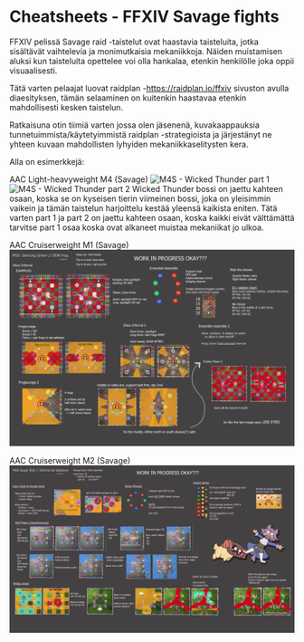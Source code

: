 # Cheatsheets - FFXIV Savage fights

FFXIV pelissä Savage raid -taistelut ovat haastavia taisteluita, jotka sisältävät vaihtelevia ja monimutkaisia mekaniikkoja. Näiden muistamisen aluksi kun taisteluita opettelee voi olla hankalaa, etenkin henkilölle joka oppii visuaalisesti.

Tätä varten pelaajat luovat raidplan -https://raidplan.io/ffxiv sivuston avulla diaesityksen, tämän selaaminen on kuitenkin haastavaa etenkin mahdollisesti kesken taistelun.

Ratkaisuna otin tiimiä varten jossa olen jäsenenä, kuvakaappauksia tunnetuimmista/käytetyimmistä raidplan -strategioista ja järjestänyt ne yhteen kuvaan mahdollisten lyhyiden mekaniikkaselitysten kera.

Alla on esimerkkejä:

AAC Light-heavyweight M4 (Savage)
![M4S - Wicked Thunder part 1](images/m4s-update.png)
![M4S - Wicked Thunder part 2](images/m4s-p2.png)
Wicked Thunder bossi on jaettu kahteen osaan, koska se on kyseisen tierin viimeinen bossi, joka on yleisimmin vaikein ja tämän taistelun harjoittelu kestää yleensä kaikista eniten. Tätä varten part 1 ja part 2 on jaettu kahteen osaan, koska kaikki eivät välttämättä tarvitse part 1 osaa koska ovat alkaneet muistaa mekaniikat jo ulkoa.

AAC Cruiserweight M1 (Savage)
![M1S - Dancing Green](images/cheat-sheet-m5s.png)

AAC Cruiserweight M2 (Savage)
![M2S - Sugar Riot](images/cheat-sheet-m6s2.png)
